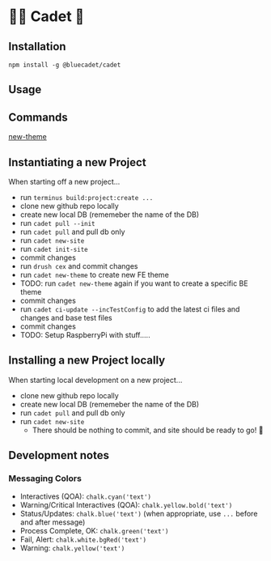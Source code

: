 # 👨‍🚀 Cadet 🚀


## Installation

```
npm install -g @bluecadet/cadet
```

## Usage

## Commands

[new-theme](./docs/new-theme.md)

## Instantiating a new Project

When starting off a new project...

- run `terminus build:project:create ...`
- clone new github repo locally
- create new local DB (rememeber the name of the DB)
- run `cadet pull --init`
- run `cadet pull` and pull db only
- run `cadet new-site`
- run `cadet init-site`
- commit changes
- run `drush cex` and commit changes
- run `cadet new-theme` to create new FE theme
- TODO: run `cadet new-theme` again if you want to create a specific BE theme
- commit changes
- run `cadet ci-update --incTestConfig` to add the latest ci files and changes and base test files
- commit changes
- TODO: Setup RaspberryPi with stuff.....


## Installing a new Project locally
When starting local development on a new project...

- clone new github repo locally
- create new local DB (rememeber the name of the DB)
- run `cadet pull` and pull db only
- run `cadet new-site`
  - There should be nothing to commit, and site should be ready to go! 🚀


## Development notes

### Messaging Colors
- Interactives (QOA): `chalk.cyan('text')`
- Warning/Critical Interactives (QOA): `chalk.yellow.bold('text')`
- Status/Updates: `chalk.blue('text')` (when appropriate, use `...` before and after message)
- Process Complete, OK: `chalk.green('text')`
- Fail, Alert: `chalk.white.bgRed('text')`
- Warning: `chalk.yellow('text')`

